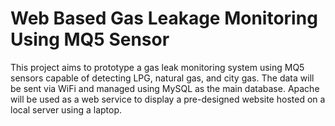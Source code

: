 # Web Based Gas Leakage Monitoring Using MQ5 Sensor
This project aims to prototype a gas leak monitoring system using MQ5 sensors capable of detecting LPG, natural gas, and city gas. The data will be sent via WiFi and managed using MySQL as the main database. Apache will be used as a web service to display a pre-designed website hosted on a local server using a laptop.
